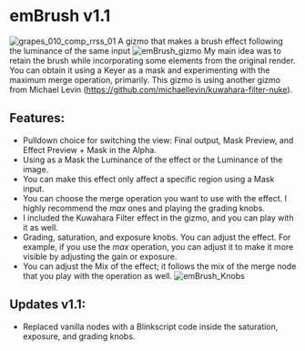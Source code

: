 # emBrush v1.1
![grapes_010_comp_rrss_01](https://github.com/user-attachments/assets/49cff519-e9d1-404d-9289-d57386d5c71e)
A gizmo that makes a brush effect following the luminance of the same input
![emBrush_gizmo](https://github.com/user-attachments/assets/49639b82-bcc4-4b0d-a7b3-346a957c838e)
My main idea was to retain the brush while incorporating some elements from the original render. You can obtain it using a Keyer as a mask and experimenting with the maximum merge operation, primarily. This gizmo is using another gizmo from Michael Levin (https://github.com/michaellevin/kuwahara-filter-nuke).
## Features:
* Pulldown choice for switching the view: Final output, Mask Preview, and Effect Preview + Mask in the Alpha.
* Using as a Mask the Luminance of the effect or the Luminance of the image.
* You can make this effect only affect a specific region using a Mask input. 
* You can choose the merge operation you want to use with the effect. I highly recommend the *max* ones and playing the grading knobs. 
* I included the Kuwahara Filter effect in the gizmo, and you can play with it as well.
* Grading, saturation, and exposure knobs. You can adjust the effect. For example, if you use the *max* operation, you can adjust it to make it more visible by adjusting the gain or exposure.
* You can adjust the Mix of the effect; it follows the mix of the merge node that you play with the operation as well. 
![emBrush_Knobs](https://github.com/user-attachments/assets/af4e7773-9a07-489e-bdf0-b8ff0a447163)
## Updates v1.1:
* Replaced vanilla nodes with a Blinkscript code inside the saturation, exposure, and grading knobs. 
